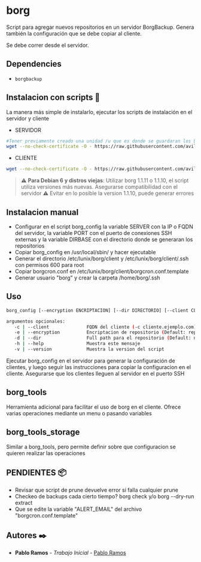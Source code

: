 # borg

Script para agregar nuevos repositorios en un servidor BorgBackup. Genera también la configuración que se debe copiar al cliente.

Se debe correr desde el servidor.

## Dependencies

- ```borgbackup```

## Instalacion con scripts 🔧

La manera más simple de instalarlo, ejecutar los scripts de instalación en el servidor y cliente

- SERVIDOR

```bash
#Tener previamente creado una unidad /u que es donde se guardaran los backups
wget --no-check-certificate -O - https://raw.githubusercontent.com/avillalba96/borg_config/master/scripts/server-install.sh | sh
```

- CLIENTE

```bash
wget --no-check-certificate -O - https://raw.githubusercontent.com/avillalba96/borg_config/master/scripts/client-install.sh | sh
```

> :warning: **Para Debian 6 y distros viejas**: Utilizar borg 1.1.11 o 1.1.10, el script utiliza versiones más nuevas. Asegurarse compatibilidad con el servidor
> :warning: Evitar en lo posible la version 1.1.10, puede generar errores

## Instalacion manual

- Configurar en el script borg_config la variable SERVER con la IP o FQDN del servidor, la variable PORT con el puerto de conexiones SSH externas y la variable DIRBASE con el directorio donde se generaran los repositorios
- Copiar borg_config en /usr/local/sbin/ y hacer ejecutable
- Generar el directorio /etc/lunix/borg/client y /etc/lunix/borg/client/.ssh con permisos 600 para root
- Copiar borgcron.conf en /etc/lunix/borg/client/borgcron.conf.template
- Generar usuario "borg" y crear la carpeta /home/borg/.ssh

## Uso

```bash
borg_config [--encryption ENCRIPTACION] [--dir DIRECTORIO] [--client CLIENTE]

argumentos opcionales:
   -c | --client              FQDN del cliente (-c cliente.ejemplo.com)
   -e | --encryption          Encriptacion de repositorio (Default: repokey-blake2)
   -d | --dir                 Full path para el repositorio (Default: nombre del cliente dentro de /u/borgbackup/)
   -h | --help                Muestra este mensaje
   -v | --version             Muestra la version del script
```

Ejecutar borg_config en el servidor para generar la configuración de clientes, y luego seguir las instrucciones para copiar la configuracion en el cliente.
Asegurarse que los clientes lleguen al servidor en el puerto SSH

## borg_tools

Herramienta adicional para facilitar el uso de borg en el cliente. Ofrece varias operaciones mediante un menu o pasando variables

## borg_tools_storage

Similar a borg_tools, pero permite definir sobre que configuracion se quieren realizar las operaciones

## PENDIENTES 📦

- Revisar que script de prune devuelve error si falla cualquier prune
- Checkeo de backups cada cierto tiempo? borg check y/o borg --dry-run extract
- Que se edite la variable "ALERT_EMAIL" del archivo "borgcron.conf.template"

## Autores ✒️

- **Pablo Ramos** - *Trabajo Inicial* - [Pablo Ramos](https://git.lunix.com.ar/pramos)
